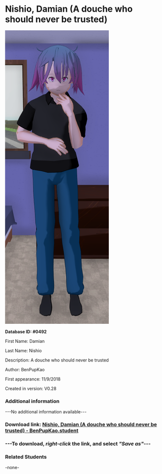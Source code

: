 # Nishio, Damian (A douche who should never be trusted)

<img src="../../Files/Images/Nishio, Damian (A douche who should never be trusted).png" title="Nishio, Damian (A douche who should never be trusted) - BenPupKao">

**Database ID: #0492**

First Name: Damian

Last Name: Nishio

Description: A douche who should never be trusted

Author: BenPupKao

First appearance: 11/9/2018

Created in version: V0.28

### Additional information

---No additional information available---

### Download link: <a href="https://raw.githubusercontent.com/Arbiter1223/Daigaku-Gurashi-Custom-Students/master/Files/Student%20Files/Nishio%2C%20Damian%20(A%20douche%20who%20should%20never%20be%20trusted)%20-%20BenPupKao.student">Nishio, Damian (A douche who should never be trusted) - BenPupKao.student</a>

### ---**To download, _right-click_ the link, and select _"Save as"_**---

### Related Students

-none-
